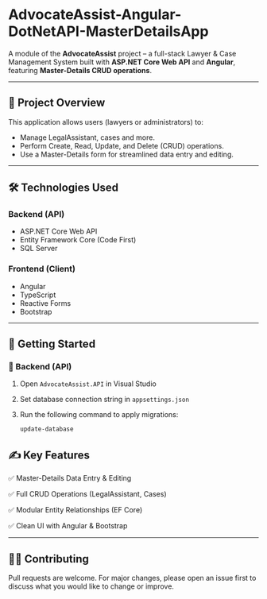 # AdvocateAssist-Angular-DotNetAPI-MasterDetailsApp

A module of the **AdvocateAssist** project – a full-stack Lawyer & Case Management System built with **ASP.NET Core Web API** and **Angular**, featuring **Master-Details CRUD operations**.

---

## 📌 Project Overview

This application allows users (lawyers or administrators) to:
- Manage LegalAssistant, cases and more.
- Perform Create, Read, Update, and Delete (CRUD) operations.
- Use a Master-Details form for streamlined data entry and editing.

---

## 🛠️ Technologies Used

### Backend (API)
- ASP.NET Core Web API
- Entity Framework Core (Code First)
- SQL Server

### Frontend (Client)
- Angular
- TypeScript
- Reactive Forms
- Bootstrap

---

## 🚀 Getting Started

### 🧪 Backend (API)

1. Open `AdvocateAssist.API` in Visual Studio
2. Set database connection string in `appsettings.json`
3. Run the following command to apply migrations:

   ```bash
   update-database

## ✍️ Key Features
✅ Master-Details Data Entry & Editing

✅ Full CRUD Operations (LegalAssistant, Cases)

✅ Modular Entity Relationships (EF Core)

✅ Clean UI with Angular & Bootstrap

---
## 👨‍💻 Contributing
Pull requests are welcome. For major changes, please open an issue first to discuss what you would like to change or improve.
